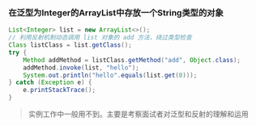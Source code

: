 ### 在泛型为Integer的ArrayList中存放一个String类型的对象

```java
List<Integer> list = new ArrayList<>();
// 利用反射机制动态调用 list 对象的 add 方法，绕过类型检查
Class listClass = list.getClass();
try {
    Method addMethod = listClass.getMethod("add", Object.class);
    addMethod.invoke(list, "hello");
    System.out.println("hello".equals(list.get(0)));
} catch (Exception e) {
    e.printStackTrace();
}
```



> 实例工作中一般用不到。主要是考察面试者对泛型和反射的理解和运用

